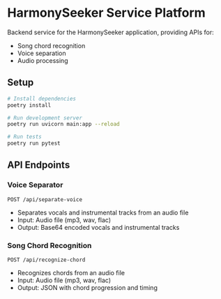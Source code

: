 # HarmonySeeker Service Platform

Backend service for the HarmonySeeker application, providing APIs for:
- Song chord recognition
- Voice separation
- Audio processing

## Setup

```bash
# Install dependencies
poetry install

# Run development server
poetry run uvicorn main:app --reload

# Run tests
poetry run pytest
```

## API Endpoints

### Voice Separator
`POST /api/separate-voice`
- Separates vocals and instrumental tracks from an audio file
- Input: Audio file (mp3, wav, flac)
- Output: Base64 encoded vocals and instrumental tracks

### Song Chord Recognition
`POST /api/recognize-chord`
- Recognizes chords from an audio file
- Input: Audio file (mp3, wav, flac)
- Output: JSON with chord progression and timing 